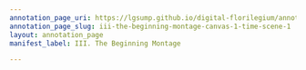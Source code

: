 ```yaml
---
annotation_page_uri: https://lgsump.github.io/digital-florilegium/annotations/iii-the-beginning-montage-canvas-1-time-scene-1.json
annotation_page_slug: iii-the-beginning-montage-canvas-1-time-scene-1
layout: annotation_page
manifest_label: III. The Beginning Montage

---
```

